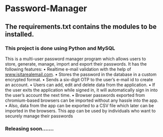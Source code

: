 # Password-Manager

## The requirements.txt contains the modules to be installed.

### This project is done using Python and MySQL

This is a multi-user password manager program which allows users to store, generate, manage, import and export their passwords.
It has the following features:
•	Realtime e-mail validation with the help of www.isitarealemail.com.
•	Stores the password in the database in a custom encrypted format.
•	Sends a six-digit OTP to the user’s e-mail id to create an account.
•	Users can add, edit and delete data from the application.
•	If the user exits the application while signed in, it will automatically sign in into the user’s account the next time.
•	Browser passwords exported from chromium-based browsers can be imported without any hassle into the app.
•	Also, data from the app can be exported to a CSV file which later can be imported in the browsers.
This app can be used by individuals who want to securely manage their passwords


### Releasing soon.......
